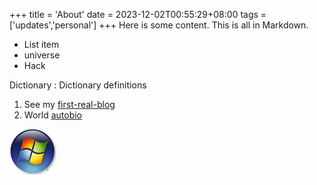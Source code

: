 +++
title = 'About'
date = 2023-12-02T00:55:29+08:00
tags = ['updates','personal']
+++
Here is some content. This is all in Markdown.

- List item
- universe
- Hack

Dictionary
: Dictionary definitions

1. See my [first-real-blog](/posts/first-real-blog)
2. World [autobio](/test/autobiography)

![my Image](win.png)
